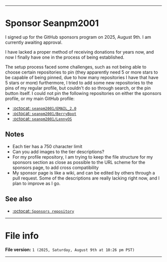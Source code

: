 
***

# Sponsor Seanpm2001

I signed up for the GitHub sponsors program on 2025, August 9th. I am currently awaiting approval.

I have lacked a proper method of receiving donations for years now, and now I finally have one in the process of being established.

The setup process faced some challenges, such as not being able to choose certain repositories to pin (they apparently need 5 or more stars to be capable of being pinned, due to how many repositories I have that have 5 stars or more) furthermore, I tried to add some new repositories to the pins of my regular profile, but couldn't do so through search, or the pin button itself. I could not pin the following repositories on either the sponsors profile, or my main GitHub profile:

- [:octocat: `seanpm2001/EMAIL_2.0`](https://github.com/seanpm2001/EMAIL_2.0/)
- [:octocat: `seanpm2001/BerryBoot`](https://github.com/seanpm2001/BerryBoot/)
- [:octocat: `seanpm2001/LennyOS`](https://github.com/seanpm2001/LennyOS/)

## Notes

- Each tier has a 750 character limit
- Can you add images to the tier descriptions?
- For my profile repository, I am trying to keep the file structure for my sponsors section as close as possible to the URL scheme for the sponsors page, to add cross compatibility
- My sponsor page is like a wiki, and can be edited by others through a pull request. Some of the descriptions are really lacking right now, and I plan to improve as I go.

## See also

- [:octocat: `Sponsors repository`](https://github.com/seanpm2001/Sponsors/)

***

# File info

**File version:** `1 (2025, Saturday, August 9th at 10:26 pm PST)`

***
